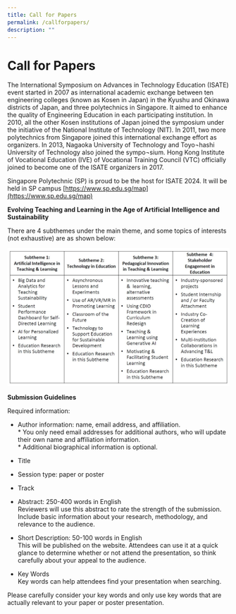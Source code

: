 ```yaml
---
title: Call for Papers
permalink: /callforpapers/
description: ""
---
```

# Call for Papers

The International Symposium on Advances in Technology Education (ISATE) event started in 2007 as international academic exchange between ten engineering colleges (known as Kosen in Japan) in the Kyushu and Okinawa districts of Japan, and three polytechnics in Singapore. It aimed to enhance the quality of Engineering Education in each participating institution. In 2010, all the other Kosen institutions of Japan joined the symposium under the initiative of the National Institute of Technology (NIT). In 2011, two more polytechnics from Singapore joined this international exchange effort as organizers. In 2013, Nagaoka University of Technology and Toyo¬hashi University of Technology also joined the sympo¬sium. Hong Kong Institute of Vocational Education (IVE) of Vocational Training Council (VTC) officially joined to become one of the ISATE organizers in 2017. 

Singapore Polytechnic (SP) is proud to be the host for ISATE 2024. It will be held in SP campus [https://www.sp.edu.sg/map](https://www.sp.edu.sg/map) 

**Evolving Teaching and Learning in the Age of Artificial Intelligence and Sustainability**

There are 4 subthemes under the main theme, and some topics of interests (not exhaustive) are as shown below:

![](/images/subthemes-table.jpg)





**Submission Guidelines**


Required information:

*   Author information: name, email address, and affiliation.  
    \* You only need email addresses for additional authors, who will update their own name and affiliation information.  
    \* Additional biographical information is optional. 
    
*   Title
    
*   Session type: paper or poster
    
*   Track
    
*   Abstract: 250-400 words in English  
    Reviewers will use this abstract to rate the strength of the submission. Include basic information about your research, methodology, and relevance to the audience.
    
*   Short Description: 50-100 words in English  
    This will be published on the website. Attendees can use it at a quick glance to determine whether or not attend the presentation, so think carefully about your appeal to the audience.
    
*   Key Words  
    Key words can help attendees find your presentation when searching.  

Please carefully consider your key words and only use key words that are actually relevant to your paper or poster presentation.